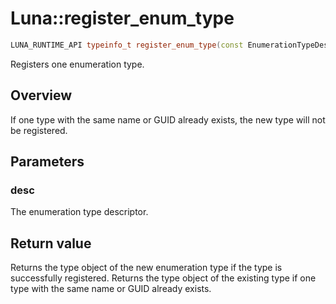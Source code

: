 # Luna::register_enum_type

```c++
LUNA_RUNTIME_API typeinfo_t register_enum_type(const EnumerationTypeDesc &desc)
```

Registers one enumeration type. 

## Overview
If one type with the same name or GUID already exists, the new type will not be registered. 

## Parameters
### desc
The enumeration type descriptor. 

## Return value
Returns the type object of the new enumeration type if the type is successfully registered. Returns the type object of the existing type if one type with the same name or GUID already exists. 

